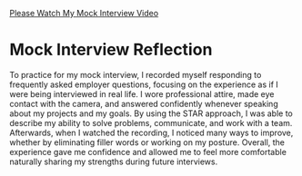 [Please Watch My Mock Interview Video](https://1drv.ms/v/c/335f4575eedcb1ec/ETBXgl0iBcxHjhJB36UoOL0ByUldn6XHxGeMBqz4FQvnfQ?e=adER7L)


# Mock Interview Reflection

To practice for my mock interview, I recorded myself responding to frequently asked employer questions, focusing on the experience as if I were being interviewed in real life. I wore professional attire, made eye contact with the camera, and answered confidently whenever speaking about my projects and my goals. By using the STAR approach, I was able to describe my ability to solve problems, communicate, and work with a team. Afterwards, when I watched the recording, I noticed many ways to improve, whether by eliminating filler words or working on my posture. Overall, the experience gave me confidence and allowed me to feel more comfortable naturally sharing my strengths during future interviews.

